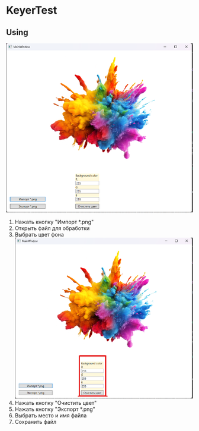 # KeyerTest
## Using
![](Images/0.png)
1. Нажать кнопку "Импорт *.png"
2. Открыть файл для обработки
3. Выбрать цвет фона
   ![](Images/1.png)
4. Нажать кнопку "Очистить цвет"
5. Нажать кнопку "Экспорт *.png"
6. Выбрать место и имя файла
7. Сохранить файл
